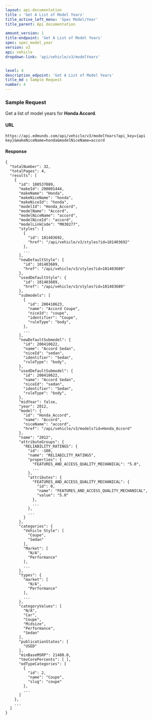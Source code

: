 ```yaml
---
layout: api-documentation
title : 'Get A List of Model Years'
title_active_left_menu: 'Spec Model/Year'
title_parent: Api documentation

amount_version: 1
title-endpoint: 'Get A List of Model Years'
spec: spec_model_year
version: v3
api: vehicle
dropdown-link: 'api/vehicle/v3/modelYears'


level: 4
description_edpoint: 'Get A List of Model Years'
title_md : Sample Request
number: 4
---
```


### Sample Request

Get a list of model years for **Honda Accord**.

#### URL

    https://api.edmunds.com/api/vehicle/v3/modelYears?api_key={api key}&makeNiceName=honda&modelNiceName=accord
    
#### Response
    
    {
      "totalNumber": 32,
      "totalPages": 4,
      "results": [
        {
          "id": 100537089,
          "makeId": 200001444,
          "makeName": "Honda",
          "makeNiceName": "honda",
          "makeNiceId": "honda",
          "modelId": "Honda_Accord",
          "modelName": "Accord",
          "modelNiceName": "accord",
          "modelNiceId": "accord",
          "modelLinkCode": "M030277",
          "styles": [
            {
              "id": 101403692,
              "href": "/api/vehicle/v3/styles?id=101403692"
            },
            ...
          ],
          "newDefaultStyle": {
            "id": 101403689,
            "href": "/api/vehicle/v3/styles?id=101403689"
          },
          "usedDefaultStyle": {
            "id": 101403689,
            "href": "/api/vehicle/v3/styles?id=101403689"
          },
          "submodels": [
            {
              "id": 200410623,
              "name": "Accord Coupe",
              "niceId": "coupe",
              "identifier": "Coupe",
              "ruleType": "body",
            },
            ...
          ],
          "newDefaultSubmodel": {
            "id": 200410622,
            "name": "Accord Sedan",
            "niceId": "sedan",
            "identifier": "Sedan",
            "ruleType": "body",
          },
          "usedDefaultSubmodel": {
            "id": 200410622,
            "name": "Accord Sedan",
            "niceId": "sedan",
            "identifier": "Sedan",
            "ruleType": "body",
          },
          "midYear": false,
          "year": 2012,
          "model": {
            "id": "Honda_Accord",
            "name": "Accord",
            "niceName": "accord",
            "href": "/api/vehicle/v3/models?id=Honda_Accord"
          },
          "name": "2012",
          "attributeGroups": {
            "RELIABILITY_RATINGS": {
              "id": -100,
              "name": "RELIABILITY_RATINGS",
              "properties": {
                "FEATURES_AND_ACCESS_QUALITY_MECHANICAL": "5.0",
                ...
              },
              "attributes": {
                "FEATURES_AND_ACCESS_QUALITY_MECHANICAL": {
                  "id": 0,
                  "name": "FEATURES_AND_ACCESS_QUALITY_MECHANICAL",
                  "value": "5.0"
                },
                ...
              },
              ...
            }
          },
          "categories": {
            "Vehicle Style": [
              "Coupe",
              "Sedan"
            ],
            "Market": [
              "N/A",
              "Performance"
            ],
            ...
          },
          "types": {
            "market": [
              "N/A",
              "Performance"
            ],
            ...
          },
          "categoryValues": [
            "N/A",
            "Car",
            "Coupe",
            "Midsize",
            "Performance",
            "Sedan"
          ],
          "publicationStates": [
            "USED"
          ],
          "minBaseMSRP": 21480.0,
          "tmvCorePercents": [ ],
          "edTypeCategories": [
            {
              "id": 2,
              "name": "Coupe",
              "slug": "coupe"
            },
            ...
          ]
        },
        ...
      ]
    }